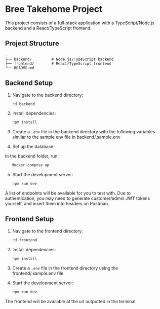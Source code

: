 # Bree Takehome Project

This project consists of a full-stack application with a TypeScript/Node.js backend and a React/TypeScript frontend.

## Project Structure

```
.
├── backend/         # Node.js/TypeScript backend
├── frontend/        # React/TypeScript frontend
└── README.md
```

## Backend Setup

1. Navigate to the backend directory:

   ```bash
   cd backend
   ```

2. Install dependencies:

   ```bash
   npm install
   ```

3. Create a `.env` file in the backend directory with the following variables similar to the sample env file in backend/.sample.env

4. Set up the database:

In the backend folder, run:

```bash
   docker-compose up
```

5. Start the development server:
   ```bash
   npm run dev
   ```

A list of endpoints will be available for you to test with. Due to authentication, you may need to generate customer/admin JWT tokens yourself, and insert them into headers on Postman.

## Frontend Setup

1. Navigate to the frontend directory:

   ```bash
   cd frontend
   ```

2. Install dependencies:

   ```bash
   npm install
   ```

3. Create a `.env` file in the frontend directory using the frontend/.sample.env file

4. Start the development server:
   ```bash
   npm run dev
   ```

The frontend will be available at the url outputted in the terminal
